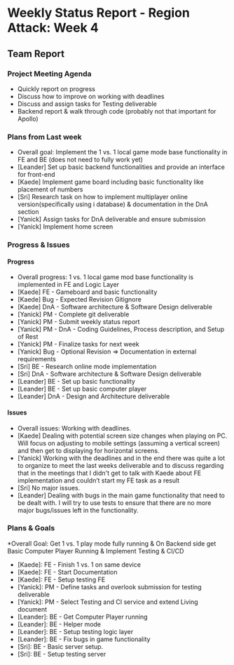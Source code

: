 # Weekly Status Report - Region Attack: Week 4

## Team Report

### Project Meeting Agenda

* Quickly report on progress
* Discuss how to improve on working with deadlines
* Discuss and assign tasks for Testing deliverable
* Backend report & walk through code (probably not that important for Apollo)

### Plans from Last week

* Overall goal: Implement the 1 vs. 1 local game mode base functionality in FE and BE (does not need to fully work yet)
* [Leander] Set up basic backend functionalities and provide an interface for front-end
* [Kaede] Implement game board including basic functionality like placement of numbers
* [Sri] Research task on how to implement multiplayer online version(specifically using i database) & documentation in the DnA section
* [Yanick] Assign tasks for DnA deliverable and ensure submission
* [Yanick] Implement home screen

### Progress & Issues

#### Progress

* Overall progress: 1 vs. 1 local game mod base functionality is implemented in FE and Logic Layer
* [Kaede] FE - Gameboard and basic functionality
* [Kaede] Bug - Expected Revision Gitignore
* [Kaede] DnA - Software architecture & Software Design deliverable
* [Yanick] PM - Complete git deliverable
* [Yanick] PM - Submit weekly status report
* [Yanick] PM - DnA - Coding Guidelines, Process description, and Setup of Rest
* [Yanick] PM - Finalize tasks for next week
* [Yanick] Bug - Optional Revision => Documentation in external requirements
* [Sri] BE - Research online mode implementation
* [Sri] DnA - Software architecture & Software Design deliverable
* [Leander] BE - Set up basic functionality
* [Leander] BE - Set up basic computer player
* [Leander] DnA - Design and Architecture deliverable

#### Issues
* Overall issues: Working with deadlines.
* [Kaede] Dealing with potential screen size changes when playing on PC. Will focus on adjusting to mobile settings (assuming a vertical screen) and then get to displaying for horizontal screens.
* [Yanick] Working with the deadlines and in the end there was quite a lot to organize to meet the last weeks deliverable and to discuss regarding that in the meetings that I didn't get to talk with Kaede about FE implementation and couldn’t start my FE task as a result
* [Sri] No major issues.
* [Leander] Dealing with bugs in the main game functionality that need to be dealt with. I will try to use tests to ensure that there are no more major bugs/issues left in the functionality.


### Plans & Goals
*Overall Goal: Get 1 vs. 1 play mode fully running & On Backend side get Basic Computer Player Running & Implement Testing & CI/CD
* [Kaede]: FE - Finish 1 vs. 1 on same device
* [Kaede]: FE - Start Documentation
* [Kaede]: FE - Setup testing FE
* [Yanick]: PM - Define tasks and overlook submission for testing deliverable
* [Yanick]: PM - Select Testing and CI service and extend Living document 
* [Leander]: BE - Get Computer Player running
* [Leander]: BE - Helper mode
* [Leander]: BE - Setup testing logic layer
* [Leander]: BE - Fix bugs in game functionality
* [Sri]: BE - Basic server setup.
* [Sri]: BE - Setup testing server
